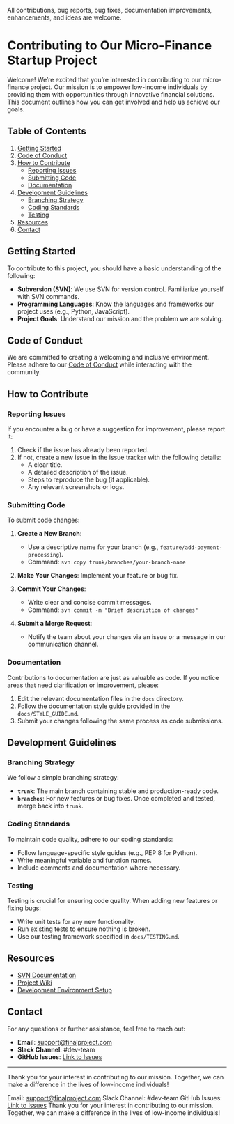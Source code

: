 
All contributions, bug reports, bug fixes, documentation improvements, enhancements, and ideas are welcome.


# Contributing to Our Micro-Finance Startup Project

Welcome! We’re excited that you’re interested in contributing to our micro-finance project. Our mission is to empower low-income individuals by providing them with opportunities through innovative financial solutions. This document outlines how you can get involved and help us achieve our goals.

## Table of Contents

1. [Getting Started](#getting-started)
2. [Code of Conduct](#code-of-conduct)
3. [How to Contribute](#how-to-contribute)
   - [Reporting Issues](#reporting-issues)
   - [Submitting Code](#submitting-code)
   - [Documentation](#documentation)
4. [Development Guidelines](#development-guidelines)
   - [Branching Strategy](#branching-strategy)
   - [Coding Standards](#coding-standards)
   - [Testing](#testing)
5. [Resources](#resources)
6. [Contact](#contact)

## Getting Started

To contribute to this project, you should have a basic understanding of the following:

- **Subversion (SVN)**: We use SVN for version control. Familiarize yourself with SVN commands.
- **Programming Languages**: Know the languages and frameworks our project uses (e.g., Python, JavaScript).
- **Project Goals**: Understand our mission and the problem we are solving.

## Code of Conduct

We are committed to creating a welcoming and inclusive environment. Please adhere to our [Code of Conduct](CODE_OF_CONDUCT.md) while interacting with the community.

## How to Contribute

### Reporting Issues

If you encounter a bug or have a suggestion for improvement, please report it:

1. Check if the issue has already been reported.
2. If not, create a new issue in the issue tracker with the following details:
   - A clear title.
   - A detailed description of the issue.
   - Steps to reproduce the bug (if applicable).
   - Any relevant screenshots or logs.

### Submitting Code

To submit code changes:

1. **Create a New Branch**:
   - Use a descriptive name for your branch (e.g., `feature/add-payment-processing`).
   - Command: `svn copy trunk/branches/your-branch-name`

2. **Make Your Changes**: Implement your feature or bug fix.

3. **Commit Your Changes**:
   - Write clear and concise commit messages.
   - Command: `svn commit -m "Brief description of changes"`

4. **Submit a Merge Request**:
   - Notify the team about your changes via an issue or a message in our communication channel.

### Documentation

Contributions to documentation are just as valuable as code. If you notice areas that need clarification or improvement, please:

1. Edit the relevant documentation files in the `docs` directory.
2. Follow the documentation style guide provided in the `docs/STYLE_GUIDE.md`.
3. Submit your changes following the same process as code submissions.

## Development Guidelines

### Branching Strategy

We follow a simple branching strategy:

- **`trunk`**: The main branch containing stable and production-ready code.
- **`branches`**: For new features or bug fixes. Once completed and tested, merge back into `trunk`.

### Coding Standards

To maintain code quality, adhere to our coding standards:

- Follow language-specific style guides (e.g., PEP 8 for Python).
- Write meaningful variable and function names.
- Include comments and documentation where necessary.

### Testing

Testing is crucial for ensuring code quality. When adding new features or fixing bugs:

- Write unit tests for any new functionality.
- Run existing tests to ensure nothing is broken.
- Use our testing framework specified in `docs/TESTING.md`.

## Resources

- [SVN Documentation](https://subversion.apache.org/docs/)
- [Project Wiki](https://github.com/your-org/your-repo/wiki)
- [Development Environment Setup](docs/SETUP.md)

## Contact

For any questions or further assistance, feel free to reach out:

- **Email**: support@finalproject.com
- **Slack Channel**: #dev-team
- **GitHub Issues**: [Link to Issues](https://github.com/tangkwok0104/github-final-project/edit/main/CONTRIBUTING.md)

---

Thank you for your interest in contributing to our mission. Together, we can make a difference in the lives of low-income individuals!

Email: support@finalproject.com
Slack Channel: #dev-team
GitHub Issues: [Link to Issues](https://github.com/tangkwok0104/github-final-project/edit/main/CONTRIBUTING.md)
Thank you for your interest in contributing to our mission. Together, we can make a difference in the lives of low-income individuals!
